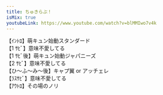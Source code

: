 ```yaml
---
title: ちゅきらぶ！
isMix: true
youtubeLink: https://www.youtube.com/watch?v=blMMIwo7v4k
---
```


<t s=7>【ｲﾝﾄﾛ】</t>萌キュン始動スタンダード<br />
<t s=49>【1 ｻﾋﾞ】</t>意味不愛してる<br />
<t s=67>【1 ｻﾋﾞ後】</t>萌キュン始動ジャパニーズ<br />
<t s=101>【2 ｻﾋﾞ】</t>意味不愛してる<br />
<t s=128>【ひ〜ふ〜み〜後】</t>キャプ翼 or アッチェレ<br />
<t s=172>【ﾗｽｻﾋﾞ】</t>意味不愛してる<br />
<t s=190>【ｱｳﾄﾛ】</t>その場のノリ<br />
